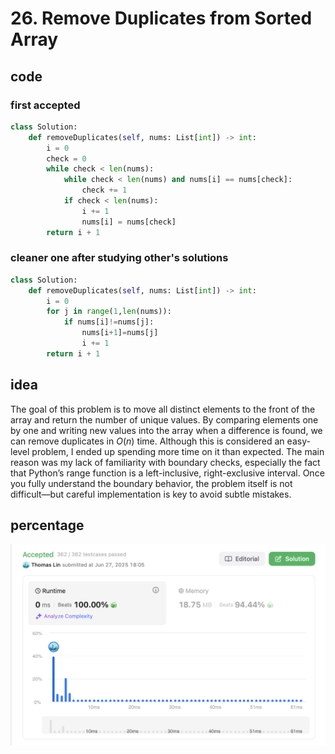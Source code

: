 # 26. Remove Duplicates from Sorted Array
## code
### first accepted
```python
class Solution:
    def removeDuplicates(self, nums: List[int]) -> int:
        i = 0
        check = 0
        while check < len(nums):
            while check < len(nums) and nums[i] == nums[check]:
                check += 1
            if check < len(nums):
                i += 1
                nums[i] = nums[check]
        return i + 1
```
### cleaner one after studying other's solutions
```python
class Solution:
    def removeDuplicates(self, nums: List[int]) -> int:
        i = 0
        for j in range(1,len(nums)):
            if nums[i]!=nums[j]:
                nums[i+1]=nums[j]
                i += 1
        return i + 1
```
## idea
The goal of this problem is to move all distinct elements to the front of the array and return the number of unique values. By comparing elements one by one and writing new values into the array when a difference is found, we can remove duplicates in $O(n)$ time. Although this is considered an easy-level problem, I ended up spending more time on it than expected. The main reason was my lack of familiarity with boundary checks, especially the fact that Python’s range function is a left-inclusive, right-exclusive interval. Once you fully understand the boundary behavior, the problem itself is not difficult—but careful implementation is key to avoid subtle mistakes.
## percentage
![](/assetPic/remove.png)
